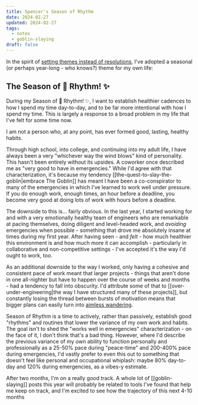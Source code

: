 ```yaml
---
title: Spencer's Season of Rhythm
date: 2024-02-27
updated: 2024-02-27
tags:
  - notes
  - goblin-slaying
draft: false
---
```

In the spirit of [setting themes instead of resolutions](https://youtu.be/NVGuFdX5guE?si=TLk72LPnvoUjS1l2), I've adopted a seasonal (or perhaps year-long - who knows?) theme for my own life:

## The Season of 🎵 Rhythm! ✨

During my Season of 🎵 Rhythm! ✨, I want to establish healthier cadences to how I spend my time day-to-day, and to be far more intentional with how I spend my time. This is largely a response to a broad problem in my life that I've felt for some time now.

I am not a person who, at any point, has ever formed good, lasting, healthy habits.

Through high school, into college, and continuing into my adult life, I have always been a very "whichever way the wind blows" kind of personality. This hasn't been entirely without its upsides. A coworker once described me as "very good to have in emergencies." While I'd agree with that characterization, it's because my tendency [[the-quest-to-slay-the-goblin|embrace The Goblin]] has meant I have been a co-conspirator to many of the emergencies in which I've learned to work well under pressure. If you do enough work, enough times, an hour before a deadline, you become very good at doing lots of work with hours before a deadline.

The downside to this is... fairly obvious. In the last year, I started working for and with a very emotionally healthy team of engineers who are remarkable at pacing themselves, doing diligent and level-headed work, and *avoiding* emergencies when possible - something that drove me absolutely insane at times during my first year. After having seen - and *felt* - how much healthier this environment is and how much more it can accomplish - particularly in collaborative and non-competitive settings - I've accepted it's the way I'd ought to work, too.

As an additional downside to the way I worked, only having a cohesive and consistent pace of work meant that larger projects - things that aren't done in one all-nighter but have to happen over the course of weeks and months - had a tendency to fall into obscurity. I'd attribute some of that to [[over-under-engineering|the way I have structured many of these projects]], but constantly losing the thread between bursts of motivation means that bigger plans can easily turn into [aimless wandering](https://www.youtube.com/watch?v=TEvp7ihBrMc).

Season of Rhythm is a time to actively, rather than passively, establish good "rhythms" and routines that lower the variance of my own work and habits. The goal isn't to shed the "works well in emergencies" characterization - on the face of it, I don't think that's a bad thing. However, where I'd describe the previous variance of my own ability to function personally and professionally as a 25-50% pace during "peace-time" and 200-400% pace during emergencies, I'd vastly prefer to even this out to something that doesn't feel like personal and occupational whiplash: maybe 80% day-to-day and 120% during emergencies, as a vibes-y estimate.

After two months, I'm on a really good track. A whole lot of [[goblin-slaying]] posts this year will probably be related to tools I've found that help me keep on track, and I'm excited to see how the trajectory of this next 4-10 months
